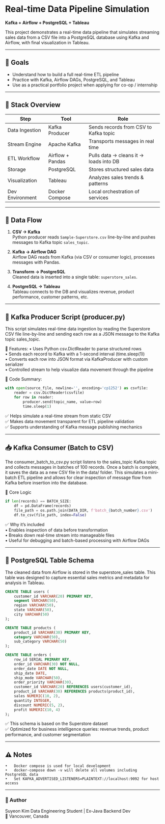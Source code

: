 # Real-time Data Pipeline Simulation  
**Kafka + Airflow + PostgreSQL + Tableau**

This project demonstrates a real-time data pipeline that simulates streaming sales data from a CSV file into a PostgreSQL database using Kafka and Airflow, with final visualization in Tableau.

---

## 🎯 Goals

- Understand how to build a full real-time ETL pipeline
- Practice with Kafka, Airflow DAGs, PostgreSQL, and Tableau
- Use as a practical portfolio project when applying for co-op / internship

---

## 🔧 Stack Overview

| Step            | Tool            | Role                                 |
|-----------------|------------------|--------------------------------------|
| Data Ingestion  | Kafka Producer   | Sends records from CSV to Kafka topic |
| Stream Engine   | Apache Kafka     | Transports messages in real time     |
| ETL Workflow    | Airflow + Pandas | Pulls data → cleans it → loads into DB |
| Storage         | PostgreSQL       | Stores structured sales data         |
| Visualization   | Tableau          | Analyzes sales trends & patterns     |
| Dev Environment | Docker Compose   | Local orchestration of services      |

---

## 🔄 Data Flow

1. **CSV → Kafka**  
   Python producer reads `Sample-Superstore.csv` line-by-line and pushes messages to Kafka topic `sales_topic`.

2. **Kafka → Airflow DAG**  
   Airflow DAG reads from Kafka (via CSV or consumer logic), processes messages with Pandas.

3. **Transform → PostgreSQL**  
   Cleaned data is inserted into a single table: `superstore_sales`.

4. **PostgreSQL → Tableau**  
   Tableau connects to the DB and visualizes revenue, product performance, customer patterns, etc.

---

## 🐍 Kafka Producer Script (producer.py)

This script simulates real-time data ingestion by reading the Superstore CSV file line-by-line and sending each row as a JSON message to the Kafka topic sales_topic.

🔹 Features:
	•	Uses Python csv.DictReader to parse structured rows  
	•	Sends each record to Kafka with a 1-second interval (time.sleep(1))  
	•	Converts each row into JSON format via KafkaProducer with custom serializer  
	•	Controlled stream to help visualize data movement through the pipeline  

📌 Code Summary:

```python
with open(source_file, newline='', encoding='cp1252') as csvfile:
    reader = csv.DictReader(csvfile)
    for row in reader:
        producer.send(topic_name, value=row)
        time.sleep(1)
```

✅ Helps simulate a real-time stream from static CSV  
✅ Makes data movement transparent for ETL pipeline validation  
✅ Supports understanding of Kafka message publishing mechanics  

---

## 📥 Kafka Consumer (Batch to CSV)

The consumer_batch_to_csv.py script listens to the sales_topic Kafka topic and collects messages in batches of 100 records. Once a batch is complete, it saves the data as a new CSV file in the data/ folder.
This simulates a mini-batch ETL pipeline and allows for clear inspection of message flow from Kafka before insertion into the database.

🔹 Core Logic

```python
if len(records) == BATCH_SIZE:
    df = pd.DataFrame(records)
    file_path = os.path.join(DATA_DIR, f'batch_{batch_number}.csv')
    df.to_csv(file_path, index=False)
```

✅ Why it’s included  
	•	Enables inspection of data before transformation  
	•	Breaks down real-time stream into manageable files  
	•	Useful for debugging and batch-based processing with Airflow DAGs

---

## 🧱 PostgreSQL Table Schema

The cleaned data from Airflow is stored in the superstore_sales table.
This table was designed to capture essential sales metrics and metadata for analysis in Tableau.

```sql
CREATE TABLE users (
    customer_id VARCHAR(20) PRIMARY KEY,
    segment VARCHAR(50),
    region VARCHAR(50),
    state VARCHAR(50),
    city VARCHAR(50)
);

CREATE TABLE products (
    product_id VARCHAR(30) PRIMARY KEY,
    category VARCHAR(50),
    sub_category VARCHAR(50)
);

CREATE TABLE orders (
    row_id SERIAL PRIMARY KEY,
    order_id VARCHAR(30) NOT NULL,
    order_date DATE NOT NULL,
    ship_date DATE,
    ship_mode VARCHAR(50),
    order_priority VARCHAR(30),
    customer_id VARCHAR(20) REFERENCES users(customer_id),
    product_id VARCHAR(30) REFERENCES products(product_id),
    sales NUMERIC(10, 2),
    quantity INTEGER,
    discount NUMERIC(5, 2),
    profit NUMERIC(10, 4)
);
```

✅ This schema is based on the Superstore dataset  
✅ Optimized for business intelligence queries: revenue trends, product performance, and customer segmentation

---

## ⚠️ Notes
	•	Docker compose is used for local development
	•	docker-compose down -v will delete all volumes including PostgreSQL data
	•	Set KAFKA_ADVERTISED_LISTENERS=PLAINTEXT://localhost:9092 for host access

---

### 👤 Author

Suyeon Kim
Data Engineering Student | Ex-Java Backend Dev  
📍 Vancouver, Canada